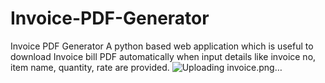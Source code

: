 # Invoice-PDF-Generator
Invoice PDF Generator
A python based web application which is useful to download Invoice bill PDF automatically when input details like invoice no, item name, quantity, rate are provided.
![Uploading invoice.png…]()

